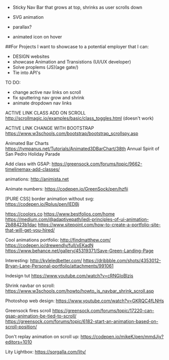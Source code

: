 * Sticky Nav Bar that grows at top, shrinks as user scrolls down

* SVG animation

* parallax?

* animated icon on hover

##For Projects I want to showcase to a potential employer that I can:
* DESIGN websites
* showcase Animation and Transistions (UI/UX developer)
* Solve proplems (JS)(age gate/)
* Tie into API's

TO DO:
* change active nav links on scroll
* fix sputtering nav grow and shrink
* animate dropdown nav links

ACTIVE LINK CLASS ADD ON SCROLL
http://scrollmagic.io/examples/basic/class_toggles.html
(doesn't work)

ACTIVE LINK CHANGE WITH BOOTSTRAP
https://www.w3schools.com/bootstrap/bootstrap_scrollspy.asp

Animated Bar Charts
https://tympanus.net/Tutorials/Animated3DBarChart/38th Annual Spirit of San Pedro Holiday Parade

Add class with GSAP:
https://greensock.com/forums/topic/9662-timelinemax-add-classes/

animations:
http://animista.net

Animate numbers:
https://codepen.io/GreenSock/pen/hzfji

[PURE CSS] border animation without svg:
https://codepen.io/Rplus/pen/lEDBj

https://coolors.co
https://www.bestfolios.com/home
https://medium.com/@adaptivepath/jedi-principles-of-ui-animation-2b88423b1dac
https://www.sitepoint.com/how-to-create-a-portfolio-site-that-will-get-you-hired/

Cool animations portfolio:
http://findmatthew.com/
https://codepen.io/drewendly/full/xEKadN
https://www.behance.net/gallery/45319371/Save-Green-Landing-Page

Interesting:
http://kyleledbetter.com/
https://dribbble.com/shots/4353012-Bryan-Lane-Personal-portfolio/attachments/991061

Indesign tut
https://www.youtube.com/watch?v=cRNGIoBlzjs

Shrink navbar on scroll:
https://www.w3schools.com/howto/howto_js_navbar_shrink_scroll.asp

Photoshop web design:
https://www.youtube.com/watch?v=GKRQC4fLNHs

Greensock fires scroll
https://greensock.com/forums/topic/17220-can-gsap-animation-be-tied-to-scroll/
https://greensock.com/forums/topic/6182-start-an-animation-based-on-scroll-position/

Don't replay animation on scroll up:
https://codepen.io/mikeK/pen/mmdJjy?editors=1010

Lity Lightbox:
https://sorgalla.com/lity/
